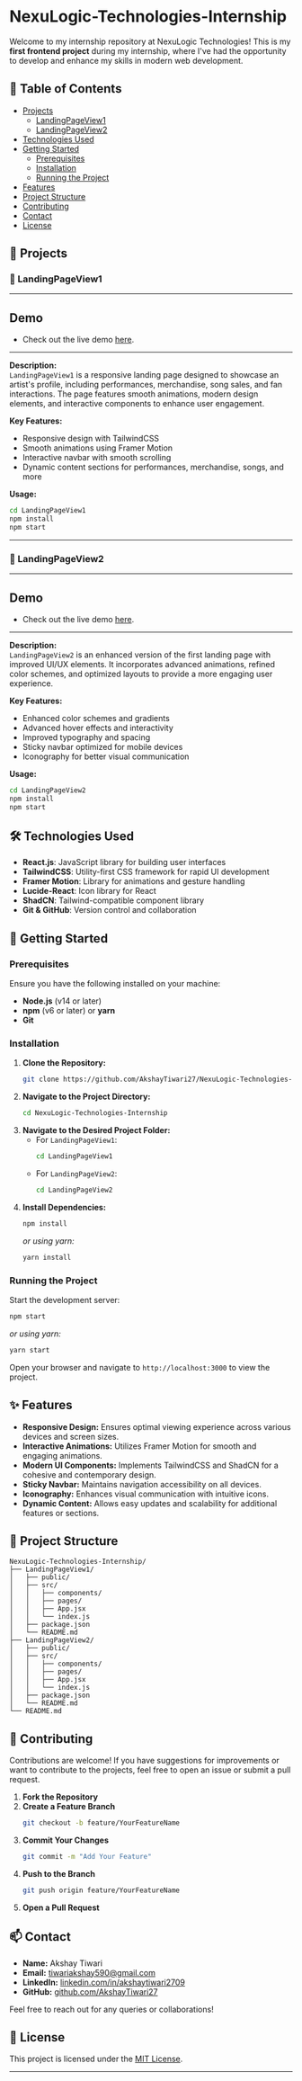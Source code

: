 # NexuLogic-Technologies-Internship

Welcome to my internship repository at NexuLogic Technologies! This is my **first frontend project** during my internship, where I've had the opportunity to develop and enhance my skills in modern web development.

## 🚀 Table of Contents

- [Projects](#projects)
  - [LandingPageView1](#landingpageview1)
  - [LandingPageView2](#landingpageview2)
- [Technologies Used](#technologies-used)
- [Getting Started](#getting-started)
  - [Prerequisites](#prerequisites)
  - [Installation](#installation)
  - [Running the Project](#running-the-project)
- [Features](#features)
- [Project Structure](#project-structure)
- [Contributing](#contributing)
- [Contact](#contact)
- [License](#license)


## 📁 Projects

### 🎨 LandingPageView1


---
## Demo

- Check out the live demo [here](https://landing-page-cj3l433uo-akshay-tiwaris-projects-3a5939cb.vercel.app/landing1).

---

**Description:**  
`LandingPageView1` is a responsive landing page designed to showcase an artist's profile, including performances, merchandise, song sales, and fan interactions. The page features smooth animations, modern design elements, and interactive components to enhance user engagement.

**Key Features:**
- Responsive design with TailwindCSS
- Smooth animations using Framer Motion
- Interactive navbar with smooth scrolling
- Dynamic content sections for performances, merchandise, songs, and more


**Usage:**
```bash
cd LandingPageView1
npm install
npm start


```
---

### 🎨 LandingPageView2

---
## Demo

- Check out the live demo [here](https://landing-page-cj3l433uo-akshay-tiwaris-projects-3a5939cb.vercel.app/landing2).

---


**Description:**  
`LandingPageView2` is an enhanced version of the first landing page with improved UI/UX elements. It incorporates advanced animations, refined color schemes, and optimized layouts to provide a more engaging user experience.

**Key Features:**
- Enhanced color schemes and gradients
- Advanced hover effects and interactivity
- Improved typography and spacing
- Sticky navbar optimized for mobile devices
- Iconography for better visual communication


**Usage:**
```bash
cd LandingPageView2
npm install
npm start
```

## 🛠️ Technologies Used

- **React.js**: JavaScript library for building user interfaces
- **TailwindCSS**: Utility-first CSS framework for rapid UI development
- **Framer Motion**: Library for animations and gesture handling
- **Lucide-React**: Icon library for React
- **ShadCN**: Tailwind-compatible component library
- **Git & GitHub**: Version control and collaboration

## 🏁 Getting Started

### Prerequisites

Ensure you have the following installed on your machine:

- **Node.js** (v14 or later)
- **npm** (v6 or later) or **yarn**
- **Git**

### Installation

1. **Clone the Repository:**
   ```bash
   git clone https://github.com/AkshayTiwari27/NexuLogic-Technologies-Internship.git
   ```
2. **Navigate to the Project Directory:**
   ```bash
   cd NexuLogic-Technologies-Internship
   ```
3. **Navigate to the Desired Project Folder:**
   - For `LandingPageView1`:
     ```bash
     cd LandingPageView1
     ```
   - For `LandingPageView2`:
     ```bash
     cd LandingPageView2
     ```
4. **Install Dependencies:**
   ```bash
   npm install
   ```
   *or using yarn:*
   ```bash
   yarn install
   ```

### Running the Project

Start the development server:

```bash
npm start
```
*or using yarn:*
```bash
yarn start
```

Open your browser and navigate to `http://localhost:3000` to view the project.

## ✨ Features

- **Responsive Design:** Ensures optimal viewing experience across various devices and screen sizes.
- **Interactive Animations:** Utilizes Framer Motion for smooth and engaging animations.
- **Modern UI Components:** Implements TailwindCSS and ShadCN for a cohesive and contemporary design.
- **Sticky Navbar:** Maintains navigation accessibility on all devices.
- **Iconography:** Enhances visual communication with intuitive icons.
- **Dynamic Content:** Allows easy updates and scalability for additional features or sections.

## 📂 Project Structure

```
NexuLogic-Technologies-Internship/
├── LandingPageView1/
│   ├── public/
│   ├── src/
│   │   ├── components/
│   │   ├── pages/
│   │   ├── App.jsx
│   │   └── index.js
│   ├── package.json
│   └── README.md
├── LandingPageView2/
│   ├── public/
│   ├── src/
│   │   ├── components/
│   │   ├── pages/
│   │   ├── App.jsx
│   │   └── index.js
│   ├── package.json
│   └── README.md
└── README.md
```

## 🤝 Contributing

Contributions are welcome! If you have suggestions for improvements or want to contribute to the projects, feel free to open an issue or submit a pull request.

1. **Fork the Repository**
2. **Create a Feature Branch**
   ```bash
   git checkout -b feature/YourFeatureName
   ```
3. **Commit Your Changes**
   ```bash
   git commit -m "Add Your Feature"
   ```
4. **Push to the Branch**
   ```bash
   git push origin feature/YourFeatureName
   ```
5. **Open a Pull Request**

## 📫 Contact

- **Name:** Akshay Tiwari
- **Email:** tiwariakshay590@gmail.com
- **LinkedIn:** [linkedin.com/in/akshaytiwari2709](https://www.linkedin.com/in/akshay-tiwari2709/)
- **GitHub:** [github.com/AkshayTiwari27](https://github.com/AkshayTiwari27)

Feel free to reach out for any queries or collaborations!

## 📝 License

This project is licensed under the [MIT License](LICENSE).

---

